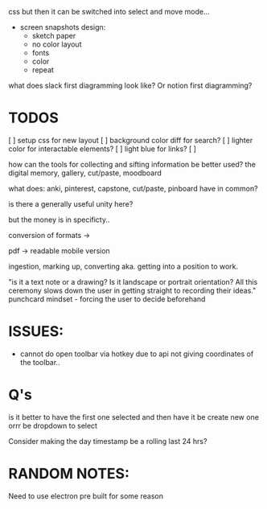 css but then it can be switched into select and move mode...
+ screen snapshots
design:
    - sketch paper
    - no color layout
    - fonts
    - color
    - repeat



what does slack first diagramming look like?
Or notion first diagramming?



# TODOS
[ ] setup css for new layout
    [ ] background color diff for search?
    [ ] lighter color for interactable elements?
    [ ] light blue for links?
[ ]


how can the tools for collecting and sifting information be better used?
the digital memory, gallery, cut/paste, moodboard

what does:
anki, pinterest, capstone, cut/paste, pinboard have in common?

is there a generally useful unity here?

but the money is in specificty..

conversion of formats ->

pdf -> readable mobile version

ingestion, marking up, converting
aka. getting into a position to work.

"is it a text note or a drawing? Is it landscape or portrait orientation? All this ceremony slows down the user in getting straight to recording their ideas."
punchcard mindset - forcing the user to decide beforehand


# ISSUES:
- cannot do open toolbar via hotkey due to api not giving coordinates of the toolbar..

# Q's
is it better to have the first one selected and then have it be create new one orrr be dropdown to select

Consider making the day timestamp be a rolling last 24 hrs?

# RANDOM NOTES:
Need to use electron pre built for some reason
